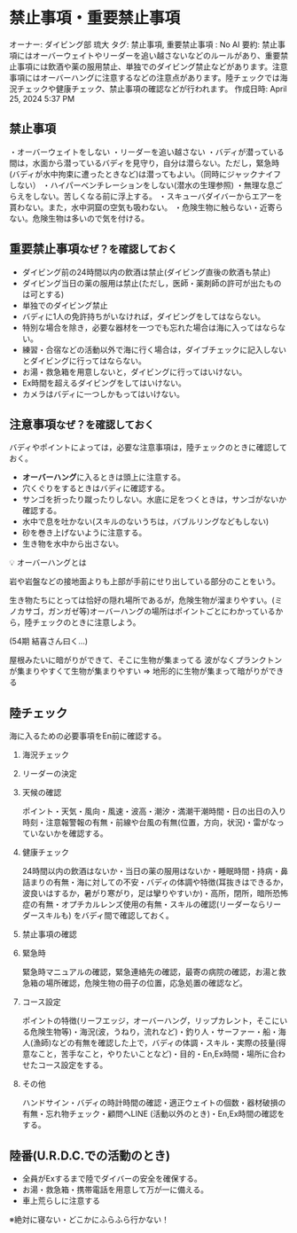 # 禁止事項・重要禁止事項

オーナー: ダイビング部 琉大
タグ: 禁止事項, 重要禁止事項
: No
AI 要約: 禁止事項にはオーバーウェイトやリーダーを追い越さないなどのルールがあり、重要禁止事項には飲酒や薬の服用禁止、単独でのダイビング禁止などがあります。注意事項にはオーバーハングに注意するなどの注意点があります。陸チェックでは海況チェックや健康チェック、禁止事項の確認などが行われます。
作成日時: April 25, 2024 5:37 PM

## 禁止事項

・オーバーウェイトをしない
・リーダーを追い越さない
・バディが潜っている間は，水面から潜っているバディを見守り，自分は潜らない。ただし，緊急時(バディが水中拘束に遭ったときなど)は潜ってもよい。（同時にジャックナイフしない）
・ハイパーベンチレーションをしない(潜水の生理参照)
・無理な息ごらえをしない。苦しくなる前に浮上する。
・スキューバダイバーからエアーを貰わない。また，水中洞窟の空気も吸わない。
・危険生物に触らない・近寄らない。危険生物は多いので気を付ける。

## 重要禁止事項`なぜ？を確認しておく`

- ダイビング前の24時間以内の飲酒は禁止(ダイビング直後の飲酒も禁止)
- ダイビング当日の薬の服用は禁止(ただし，医師・薬剤師の許可が出たものは可とする)
- 単独でのダイビング禁止
- バディに1人の免許持ちがいなければ，ダイビングをしてはならない。
- 特別な場合を除き，必要な器材を一つでも忘れた場合は海に入ってはならない。
- 練習・合宿などの活動以外で海に行く場合は，ダイブチェックに記入しないとダイビングに行ってはならない。
- お湯・救急箱を用意しないと，ダイビングに行ってはいけない。
- Ex時間を超えるダイビングをしてはいけない。
- カメラはバディに一つしかもってはいけない。

## 注意事項`なぜ？を確認しておく`

バディやポイントによっては，必要な注意事項は，陸チェックのときに確認しておく。

- **オーバーハング**に入るときは頭上に注意する。
- 穴くぐりをするときはバディに確認する。
- サンゴを折ったり蹴ったりしない。水底に足をつくときは，サンゴがないか確認する。
- 水中で息を吐かない(スキルのないうちは，バブルリングなどもしない)
- 砂を巻き上げないように注意する。
- 生き物を水中から出さない。

<aside>
💡 オーバーハングとは

岩や岩盤などの接地面よりも上部が手前にせり出している部分のことをいう。

生き物たちにとっては恰好の隠れ場所であるが，危険生物が溜まりやすい。(ミノカサゴ，ガンガゼ等)オーバーハングの場所はポイントごとにわかっているから，陸チェックのときに注意しよう。

(54期 結喜さん曰く…)

屋根みたいに暗がりができて、そこに生物が集まってる
波がなくプランクトンが集まりやすくて生物が集まりやすい
⇒ 地形的に生物が集まって暗がりができる



## 陸チェック

海に入るための必要事項をEn前に確認する。

1. 海況チェック
2. リーダーの決定
3. 天候の確認
    
    ポイント・天気・風向・風速・波高・潮汐・満潮干潮時間・日の出日の入り時刻・注意報警報の有無・前線や台風の有無(位置，方向，状況)・雷がなっていないかを確認する。
    
4. 健康チェック
    
    24時間以内の飲酒はないか・当日の薬の服用はないか・睡眠時間・持病・鼻詰まりの有無・海に対しての不安・バディの体調や特徴(耳抜きはできるか，波良いはするか，暑がり寒がり，足は攣りやすいか)・高所，閉所，暗所恐怖症の有無・オプチカルレンズ使用の有無・スキルの確認(リーダーならリーダースキルも) をバディ間で確認しておく。
    
5. 禁止事項の確認
6. 緊急時
    
    緊急時マニュアルの確認，緊急連絡先の確認，最寄の病院の確認，お湯と救急箱の場所確認，危険生物の冊子の位置，応急処置の確認など。
    
7. コース設定
    
    ポイントの特徴(リーフエッジ，オーバーハング，リップカレント，そこにいる危険生物等)・海況(波，うねり，流れなど)・釣り人・サーファー・船・海人(漁師)などの有無を確認した上で，バディの体調・スキル・実際の技量(得意なこと，苦手なこと，やりたいことなど)・目的・En,Ex時間・場所に合わせたコース設定をする。
    
8. その他
    
    ハンドサイン・バディの時計時間の確認・適正ウェイトの個数・器材破損の有無・忘れ物チェック・顧問へLINE (活動以外のとき)・En,Ex時間の確認をする。 
    

## 陸番(U.R.D.C.での活動のとき)

- 全員がExするまで陸でダイバーの安全を確保する。
- お湯・救急箱・携帯電話を用意して万が一に備える。
- 車上荒らしに注意する

※絶対に寝ない・どこかにふらふら行かない！
